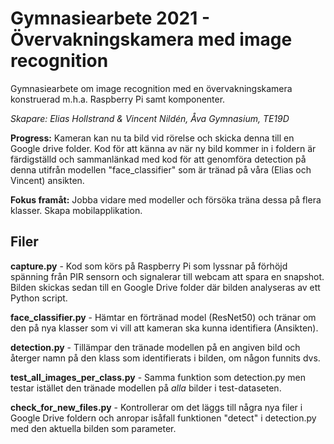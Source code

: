# Gymnasiearbete 2021 - Övervakningskamera med image recognition
Gymnasiearbete om image recognition med en övervakningskamera konstruerad m.h.a. Raspberry Pi samt komponenter. 

*Skapare: Elias Hollstrand & Vincent Nildén, Åva Gymnasium, TE19D*

**Progress:** Kameran kan nu ta bild vid rörelse och skicka denna till en Google drive folder. Kod för att känna av när ny bild kommer in i foldern är färdigställd och sammanlänkad med kod för att genomföra detection på denna utifrån modellen "face_classifier" som är tränad på våra (Elias och Vincent) ansikten. 

**Fokus framåt:** Jobba vidare med modeller och försöka träna dessa på flera klasser. Skapa mobilapplikation.

## Filer
**capture.py** - Kod som körs på Raspberry Pi som lyssnar på förhöjd spänning från PIR sensorn och signalerar till webcam att spara en snapshot. Bilden skickas sedan till en Google Drive folder där bilden analyseras av ett Python script. 

**face_classifier.py** - Hämtar en förtränad model (ResNet50) och tränar om den på nya klasser som vi vill att kameran ska kunna identifiera (Ansikten). 

**detection.py** - Tillämpar den tränade modellen på en angiven bild och återger namn på den klass som identifierats i bilden, om någon funnits dvs. 

**test_all_images_per_class.py** - Samma funktion som detection.py men testar istället den tränade modellen på *alla* bilder i test-dataseten.

**check_for_new_files.py** - Kontrollerar om det läggs till några nya filer i Google Drive foldern och anropar isåfall funktionen "detect" i detection.py med den aktuella bilden som parameter.
